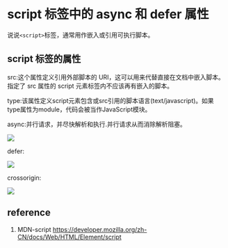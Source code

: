 # script 标签中的 async 和 defer 属性

说说`<script>`标签，通常用作嵌入或引用可执行脚本。

## script 标签的属性

src:这个属性定义引用外部脚本的 URI，这可以用来代替直接在文档中嵌入脚本。指定了 src 属性的 script 元素标签内不应该再有嵌入的脚本。

type:该属性定义script元素包含或src引用的脚本语言(text/javascript)。如果type属性为module，代码会被当作JavaScript模块。

async:并行请求，并尽快解析和执行.并行请求从而消除解析阻塞。

![](https://i.loli.net/2021/06/29/whkljaHErv38XTi.png)

defer:

![](https://i.loli.net/2021/06/29/6eGygP7tkXLOuAx.png)

crossorigin:

![](https://i.loli.net/2021/06/29/Est72uLzZgnA9Qp.png)

## reference

1. MDN-script https://developer.mozilla.org/zh-CN/docs/Web/HTML/Element/script
